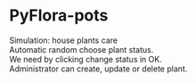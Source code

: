 # PyFlora-pots
Simulation: house plants care <br>
Automatic random choose plant status. <br>
We need by clicking change status in OK. <br>
Administrator can create, update or delete plant.
